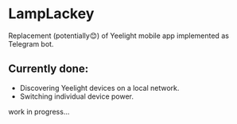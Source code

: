 # LampLackey

Replacement (potentially😊) of Yeelight mobile app implemented as Telegram bot. 
## Currently done:
  - Discovering Yeelight devices on a local network.
  - Switching individual device power.

work in progress...
